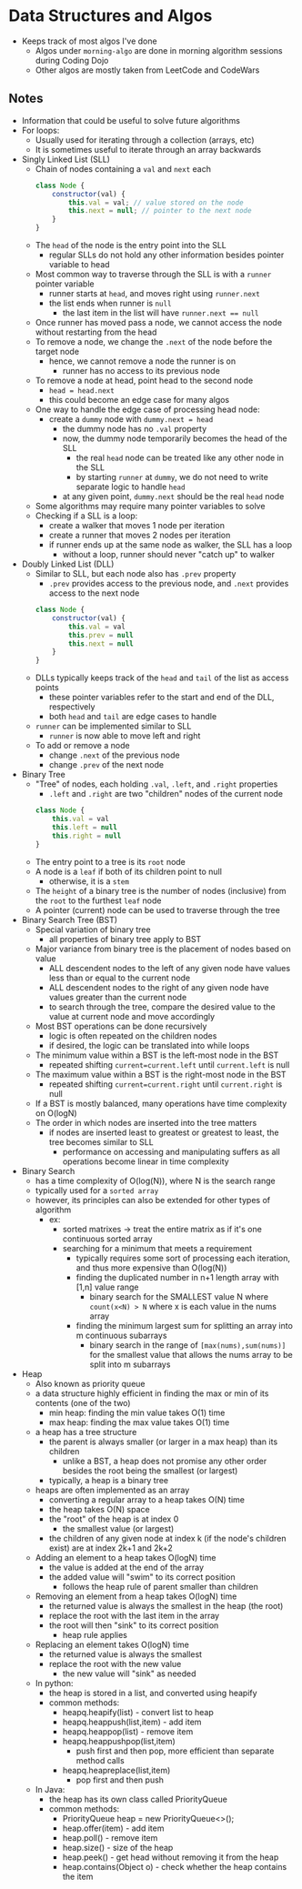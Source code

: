 # Data Structures and Algos
- Keeps track of most algos I've done
  - Algos under `morning-algo` are done in morning algorithm sessions during Coding Dojo
  - Other algos are mostly taken from LeetCode and CodeWars
## Notes
- Information that could be useful to solve future algorithms
- For loops:
  - Usually used for iterating through a collection (arrays, etc)
  - It is sometimes useful to iterate through an array backwards
- Singly Linked List (SLL)
  - Chain of nodes containing a `val` and `next` each
    ``` js
    class Node {
        constructor(val) {
            this.val = val; // value stored on the node
            this.next = null; // pointer to the next node
        }
    }
    ```
  - The `head` of the node is the entry point into the SLL
    - regular SLLs do not hold any other information besides pointer variable to head
  - Most common way to traverse through the SLL is with a `runner` pointer variable
    - runner starts at `head`, and moves right using `runner.next`
    - the list ends when runner is `null`
      - the last item in the list will have `runner.next == null`
  - Once runner has moved pass a node, we cannot access the node without restarting from the head
  - To remove a node, we change the `.next` of the node before the target node
    - hence, we cannot remove a node the runner is on
      - runner has no access to its previous node
  - To remove a node at head, point head to the second node
    - `head = head.next`
    - this could become an edge case for many algos
  - One way to handle the edge case of processing head node:
    - create a `dummy` node with `dummy.next = head`
      - the dummy node has no `.val` property
      - now, the dummy node temporarily becomes the head of the SLL
        - the real `head` node can be treated like any other node in the SLL
        - by starting `runner` at `dummy`, we do not need to write separate logic to handle `head`
      - at any given point, `dummy.next` should be the real `head` node
  - Some algorithms may require many pointer variables to solve
  - Checking if a SLL is a loop:
    - create a walker that moves 1 node per iteration
    - create a runner that moves 2 nodes per iteration
    - if runner ends up at the same node as walker, the SLL has a loop
      - without a loop, runner should never "catch up" to walker
- Doubly Linked List (DLL)
  - Similar to SLL, but each node also has `.prev` property
    - `.prev` provides access to the previous node, and `.next` provides access to the next node
    ```js
    class Node {
        constructor(val) {
            this.val = val
            this.prev = null
            this.next = null
        }
    }
    ```
  - DLLs typically keeps track of the `head` and `tail` of the list as access points
    - these pointer variables refer to the start and end of the DLL, respectively
    - both `head` and `tail` are edge cases to handle
  - `runner` can be implemented similar to SLL
    - `runner` is now able to move left and right
  - To add or remove a node
    - change `.next` of the previous node
    - change `.prev` of the next node
- Binary Tree
  - "Tree" of nodes, each holding `.val`, `.left`, and `.right` properties
    - `.left` and `.right` are two "children" nodes of the current node
    ```js
    class Node {
        this.val = val
        this.left = null
        this.right = null
    }
    ```
  - The entry point to a tree is its `root` node
  - A node is a `leaf` if both of its children point to null
    - otherwise, it is a `stem`
  - The `height` of a binary tree is the number of nodes (inclusive) from the `root` to the furthest `leaf` node
  - A pointer (current) node can be used to traverse through the tree
- Binary Search Tree (BST)
  - Special variation of binary tree
    - all properties of binary tree apply to BST
  - Major variance from binary tree is the placement of nodes based on value
    - ALL descendent nodes to the left of any given node have values less than or equal to the current node
    - ALL descendent nodes to the right of any given node have values greater than the current node
    - to search through the tree, compare the desired value to the value at current node and move accordingly
  - Most BST operations can be done recursively
    - logic is often repeated on the children nodes
    - if desired, the logic can be translated into while loops
  - The minimum value within a BST is the left-most node in the BST
    - repeated shifting `current=current.left` until `current.left` is null
  - The maximum value within a BST is the right-most node in the BST
    - repeated shifting `current=current.right` until `current.right` is null
  - If a BST is mostly balanced, many operations have time complexity on O(logN)
  - The order in which nodes are inserted into the tree matters
    - if nodes are inserted least to greatest or greatest to least, the tree becomes similar to SLL
      - performance on accessing and manipulating suffers as all operations become linear in time complexity
- Binary Search
  - has a time complexity of O(log(N)), where N is the search range
  - typically used for a `sorted array`
  - however, its principles can also be extended for other types of algorithm
    - ex:
      - sorted matrixes -> treat the entire matrix as if it's one continuous sorted array
      - searching for a minimum that meets a requirement
        - typically requires some sort of processing each iteration, and thus more expensive than O(log(N))
        - finding the duplicated number in n+1 length array with [1,n] value range
          - binary search for the SMALLEST value N where `count(x<N) > N` where x is each value in the nums array
        - finding the minimum largest sum for splitting an array into m continuous subarrays
          - binary search in the range of `[max(nums),sum(nums)]` for the smallest value that allows the nums array to be split into m subarrays
- Heap
  - Also known as priority queue
  - a data structure highly efficient in finding the max or min of its contents (one of the two)
    - min heap: finding the min value takes O(1) time
    - max heap: finding the max value takes O(1) time
  - a heap has a tree structure
    - the parent is always smaller (or larger in a max heap) than its children
      - unlike a BST, a heap does not promise any other order besides the root being the smallest (or largest)
    - typically, a heap is a binary tree
  - heaps are often implemented as an array
    - converting a regular array to a heap takes O(N) time
    - the heap takes O(N) space
    - the "root" of the heap is at index 0
      - the smallest value (or largest)
    - the children of any given node at index k (if the node's children exist) are at index 2k+1 and 2k+2
  - Adding an element to a heap takes O(logN) time
    - the value is added at the end of the array
    - the added value will "swim" to its correct position
      - follows the heap rule of parent smaller than children
  - Removing an element from a heap takes O(logN) time
    - the returned value is always the smallest in the heap (the root)
    - replace the root with the last item in the array
    - the root will then "sink" to its correct position
      - heap rule applies
  - Replacing an element takes O(logN) time
    - the returned value is always the smallest
    - replace the root with the new value
      - the new value will "sink" as needed
  - In python:
    - the heap is stored in a list, and converted using heapify
    - common methods:
      - heapq.heapify(list) - convert list to heap
      - heapq.heappush(list,item) - add item
      - heapq.heappop(list) - remove item
      - heapq.heappushpop(list,item)
        - push first and then pop, more efficient than separate method calls
      - heapq.heapreplace(list,item)
        - pop first and then push
  - In Java:
    - the heap has its own class called PriorityQueue
    - common methods:
      - PriorityQueue<Integer> heap = new PriorityQueue<>();
      - heap.offer(item) - add item
      - heap.poll() - remove item
      - heap.size() - size of the heap
      - heap.peek() - get head without removing it from the heap
      - heap.contains(Object o) - check whether the heap contains the item